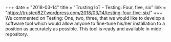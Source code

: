 +++
date = "2018-03-14"
title = "Trusting IoT - Testing: Four, five, six"
link = "https://trusted827.wordpress.com/2018/03/14/testing-four-five-six/"
+++
We commented on Testing: One, two, three, that we would like to develop a software tool which would allow anyone to fine-tune his/her installation to a position as accurately as possible. This tool is ready and available in mide repository.